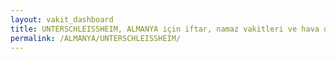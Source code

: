 ```yaml
---
layout: vakit_dashboard
title: UNTERSCHLEISSHEIM, ALMANYA için iftar, namaz vakitleri ve hava durumu - ilçe/eyalet seç
permalink: /ALMANYA/UNTERSCHLEISSHEIM/
---
```


<script type="text/javascript">
  var GLOBAL_COUNTRY = 'ALMANYA';
  var GLOBAL_CITY = 'UNTERSCHLEISSHEIM';
  var GLOBAL_STATE = '';
  var lat = 72;
  var lon = 21;
</script>
